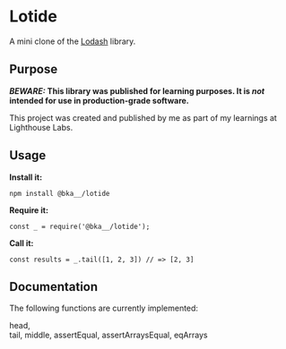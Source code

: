 # Lotide

A mini clone of the [Lodash](https://lodash.com) library.

## Purpose

**_BEWARE:_ This library was published for learning purposes. It is _not_ intended for use in production-grade software.**

This project was created and published by me as part of my learnings at Lighthouse Labs. 

## Usage

**Install it:**

`npm install @bka__/lotide`

**Require it:**

`const _ = require('@bka__/lotide');`

**Call it:**

`const results = _.tail([1, 2, 3]) // => [2, 3]`

## Documentation

The following functions are currently implemented:

  head,   
  tail,
  middle,
  assertEqual,
  assertArraysEqual,
  eqArrays
